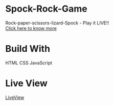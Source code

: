 # Spock-Rock-Game

Rock-paper-scissors-lizard-Spock - Play it LIVE!!    
[Click here to know more](https://bigbangtheory.fandom.com/wiki/Rock,_Paper,_Scissors,_Lizard,_Spock "Click here")

# Build With

HTML
CSS
JavaScript

# Live View

[LiveView](https://defeinium.github.io/Spock-Rock-Game/ "Spock Rock Game")
